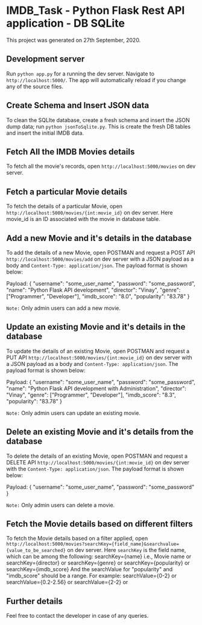 # IMDB_Task - Python Flask Rest API application - DB SQLite

This project was generated on 27th September, 2020.

## Development server

Run `python app.py` for a running the dev server. Navigate to `http://localhost:5000/`. The app will automatically reload if you change any of the source files.

## Create Schema and Insert JSON data

To clean the SQLIte database, create a fresh schema and insert the JSON dump data; run `python jsonToSqlite.py`. This is create the fresh DB tables and insert the initial IMDB data.

## Fetch All the IMDB Movies details

To fetch all the movie's records, open `http://localhost:5000/movies` on dev server.

## Fetch a particular Movie details

To fetch the details of a particular Movie, open `http://localhost:5000/movies/{int:movie_id}` on dev server. Here movie_id is an ID associated with the movie in database table.

## Add a new Movie and it's details in the database

To add the details of a new Movie, open POSTMAN and request a POST API `http://localhost:5000/movies/add` on dev server with a JSON payload as a body and `Content-Type: application/json`. The payload format is shown below:

Payload:
{
  "username": "some_user_name",
  "password": "some_password",
  "name": "Python Flask API development",
  "director": "Vinay",
  "genre": ["Programmer", "Developer"],
  "imdb_score": "8.0",
  "popularity": "83.78"
}

`Note:` Only admin users can add a new movie.

## Update an existing Movie and it's details in the database

To update the details of an existing Movie, open POSTMAN and request a PUT API `http://localhost:5000/movies/{int:movie_id}` on dev server with a JSON payload as a body and `Content-Type: application/json`. The payload format is shown below:

Payload:
{
  "username": "some_user_name",
  "password": "some_password",
  "name": "Python Flask API development with Administration",
  "director": "Vinay",
  "genre": ["Programmer", "Developer"],
  "imdb_score": "8.3",
  "popularity": "83.78"
}

`Note:` Only admin users can update an existing movie.

## Delete an existing Movie and it's details from the database

To delete the details of an existing Movie, open POSTMAN and request a DELETE API `http://localhost:5000/movies/{int:movie_id}` on dev server with the `Content-Type: application/json`. The payload format is shown below:

Payload:
{
  "username": "some_user_name",
  "password": "some_password"
}

`Note:` Only admin users can delete a movie.

## Fetch the Movie details based on different filters

To fetch the Movie details based on a filter applied, open `http://localhost:5000/movies?searchKey={field_name}&searchvalue={value_to_be_searched}` on dev server.
Here `searchKey` is the field name, which can be among the following:
  searchKey={name} i.e., Movie name or
  searchKey={director} or
  searchKey={genre} or
  searchKey={popularity} or
  searchKey={imdb_score}
And the searchValue for "popularity" and "imdb_score" should be a range. For example:
  searchValue={0-2} or
  searchValue={0.2-2.56} or
  searchValue={2-2} or

## Further details

Feel free to contact the developer in case of any queries.
